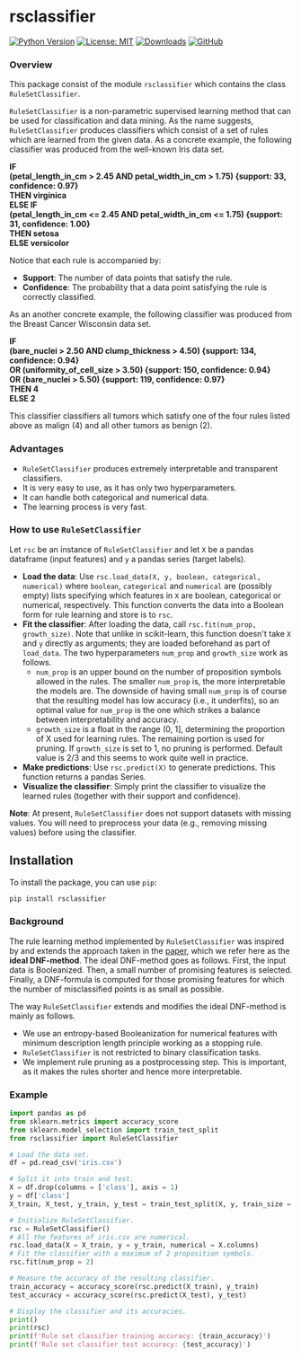 # rsclassifier

[![Python Version](https://img.shields.io/badge/python-3.6%2B-blue.svg)](https://www.python.org/downloads/)
[![License: MIT](https://img.shields.io/badge/License-MIT-yellow.svg)](https://opensource.org/licenses/MIT)
[![Downloads](https://pepy.tech/badge/rsclassifier)](https://pepy.tech/project/rsclassifier)
[![GitHub](https://img.shields.io/badge/GitHub-Repo-blue.svg)](https://github.com/ReijoJaakkola/rsclassifier)

### Overview

This package consist of the module `rsclassifier` which contains the class `RuleSetClassifier`.

`RuleSetClassifier` is a non-parametric supervised learning method that can be used for classification and data mining. As the name suggests, `RuleSetClassifier` produces classifiers which consist of a set of rules which are learned from the given data. As a concrete example, the following classifier was produced from the well-known Iris data set.

**IF**  
**(petal_length_in_cm > 2.45 AND petal_width_in_cm > 1.75) {support: 33, confidence: 0.97}**  
**THEN virginica**  
**ELSE IF**  
**(petal_length_in_cm <= 2.45 AND petal_width_in_cm <= 1.75) {support: 31, confidence: 1.00}**  
**THEN setosa**  
**ELSE versicolor**  

Notice that each rule is accompanied by:
- **Support**: The number of data points that satisfy the rule.
- **Confidence**: The probability that a data point satisfying the rule is correctly classified.

As an another concrete example, the following classifier was produced from the Breast Cancer Wisconsin data set.

**IF**  
**(bare_nuclei > 2.50 AND clump_thickness > 4.50) {support: 134, confidence: 0.94}**  
**OR (uniformity_of_cell_size > 3.50) {support: 150, confidence: 0.94}**  
**OR (bare_nuclei > 5.50) {support: 119, confidence: 0.97}**  
**THEN 4**  
**ELSE 2**  

This classifier classifiers all tumors which satisfy one of the four rules listed above as malign (4) and all other tumors as benign (2).

### Advantages
- `RuleSetClassifier` produces extremely interpretable and transparent classifiers.
- It is very easy to use, as it has only two hyperparameters.
- It can handle both categorical and numerical data.
- The learning process is very fast.

### How to use `RuleSetClassifier`

Let `rsc` be an instance of `RuleSetClassifier` and let `X` be a pandas dataframe (input features) and `y` a pandas series (target labels).
- **Load the data**: Use `rsc.load_data(X, y, boolean, categorical, numerical)` where `boolean`, `categorical` and `numerical` are (possibly empty) lists specifying which features in `X` are boolean, categorical or numerical, respectively. This function converts the data into a Boolean form for rule learning and store is to `rsc`.
- **Fit the classifier**: After loading the data, call `rsc.fit(num_prop, growth_size)`. Note that unlike in scikit-learn, this function doesn't take `X` and `y` directly as arguments; they are loaded beforehand as part of `load_data`. The two hyperparameters `num_prop` and `growth_size` work as follows.
    - `num_prop` is an upper bound on the number of proposition symbols allowed in the rules. The smaller `num_prop` is, the more interpretable the models are. The downside of having small `num_prop` is of course that the resulting model has low accuracy (i.e., it underfits), so an optimal value for `num_prop` is the one which strikes a balance between interpretability and accuracy. 
    - `growth_size` is a float in the range (0, 1], determining the proportion of X used for learning rules. The remaining portion is used for pruning. If `growth_size` is set to 1, no pruning is performed. Default value is 2/3 and this seems to work quite well in practice.
- **Make predictions**: Use `rsc.predict(X)` to generate predictions. This function returns a pandas Series.
- **Visualize the classifier**: Simply print the classifier to visualize the learned rules (together with their support and confidence).

**Note**: At present, `RuleSetClassifier` does not support datasets with missing values. You will need to preprocess your data (e.g., removing missing values) before using the classifier.

## Installation

To install the package, you can use `pip`:

```bash
pip install rsclassifier
```

### Background

The rule learning method implemented by `RuleSetClassifier` was inspired by and extends the approach taken in the [paper](https://arxiv.org/abs/2402.05680), which we refer here as the **ideal DNF-method**. The ideal DNF-method goes as follows. First, the input data is Booleanized. Then, a small number of promising features is selected. Finally, a DNF-formula is computed for those promising features for which the number of misclassified points is as small as possible.

The way `RuleSetClassifier` extends and modifies the ideal DNF-method is mainly as follows.
- We use an entropy-based Booleanization for numerical features with minimum description length principle working as a stopping rule.
- `RuleSetClassifier` is not restricted to binary classification tasks.
- We implement rule pruning as a postprocessing step. This is important, as it makes the rules shorter and hence more interpretable.

### Example

```python
import pandas as pd
from sklearn.metrics import accuracy_score
from sklearn.model_selection import train_test_split
from rsclassifier import RuleSetClassifier

# Load the data set.
df = pd.read_csv('iris.csv')

# Split it into train and test.
X = df.drop(columns = ['class'], axis = 1)
y = df['class']
X_train, X_test, y_train, y_test = train_test_split(X, y, train_size = 0.8)

# Initialize RuleSetClassifier.
rsc = RuleSetClassifier()
# All the features of iris.csv are numerical.
rsc.load_data(X = X_train, y = y_train, numerical = X.columns)
# Fit the classifier with a maximum of 2 proposition symbols.
rsc.fit(num_prop = 2)

# Measure the accuracy of the resulting classifier.
train_accuracy = accuracy_score(rsc.predict(X_train), y_train)
test_accuracy = accuracy_score(rsc.predict(X_test), y_test)

# Display the classifier and its accuracies.
print()
print(rsc)
print(f'Rule set classifier training accuracy: {train_accuracy}')
print(f'Rule set classifier test accuracy: {test_accuracy}')
```